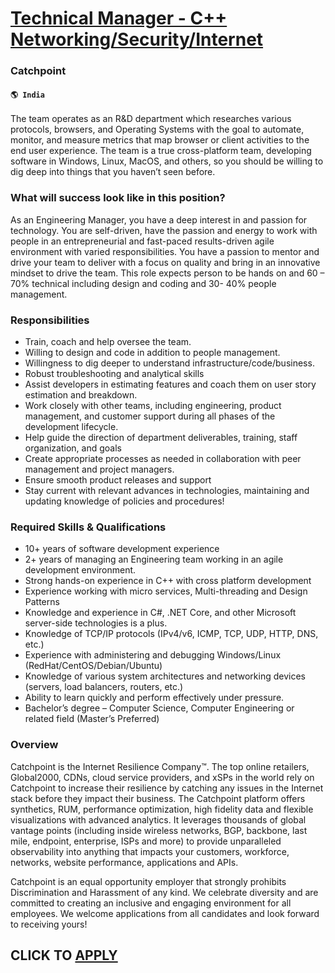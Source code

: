 # [Technical Manager - C++ Networking/Security/Internet](https://www.remotewlb.com/apply/technical-manager-c-networking-security-internet)  
### Catchpoint  
#### `🌎 India`  

The team operates as an R&D department which researches various protocols, browsers, and Operating Systems with the goal to automate, monitor, and measure metrics that map browser or client activities to the end user experience. The team is a true cross-platform team, developing software in Windows, Linux, MacOS, and others, so you should be willing to dig deep into things that you haven’t seen before.

### What will success look like in this position?

As an Engineering Manager, you have a deep interest in and passion for technology. You are self-driven, have the passion and energy to work with people in an entrepreneurial and fast-paced results-driven agile environment with varied responsibilities. You have a passion to mentor and drive your team to deliver with a focus on quality and bring in an innovative mindset to drive the team. This role expects person to be hands on and 60 – 70% technical including design and coding and 30- 40% people management.

### Responsibilities

  * Train, coach and help oversee the team. 
  * Willing to design and code in addition to people management.
  * Willingness to dig deeper to understand infrastructure/code/business. 
  * Robust troubleshooting and analytical skills
  * Assist developers in estimating features and coach them on user story estimation and breakdown. 
  * Work closely with other teams, including engineering, product management, and customer support during all phases of the development lifecycle. 
  * Help guide the direction of department deliverables, training, staff organization, and goals 
  * Create appropriate processes as needed in collaboration with peer management and project managers. 
  * Ensure smooth product releases and support
  * Stay current with relevant advances in technologies, maintaining and updating knowledge of policies and procedures!

### Required Skills & Qualifications

  * 10+ years of software development experience 
  * 2+ years of managing an Engineering team working in an agile development environment. 
  * Strong hands-on experience in C++ with cross platform development
  * Experience working with micro services, Multi-threading and Design Patterns 
  * Knowledge and experience in C#, .NET Core, and other Microsoft server-side technologies is a plus. 
  * Knowledge of TCP/IP protocols (IPv4/v6, ICMP, TCP, UDP, HTTP, DNS, etc.) 
  * Experience with administering and debugging Windows/Linux (RedHat/CentOS/Debian/Ubuntu)
  * Knowledge of various system architectures and networking devices (servers, load balancers, routers, etc.) 
  * Ability to learn quickly and perform effectively under pressure. 
  * Bachelor’s degree – Computer Science, Computer Engineering or related field (Master’s Preferred)

### Overview

Catchpoint is the Internet Resilience Company™. The top online retailers, Global2000, CDNs, cloud service providers, and xSPs in the world rely on Catchpoint to increase their resilience by catching any issues in the Internet stack before they impact their business. The Catchpoint platform offers synthetics, RUM, performance optimization, high fidelity data and flexible visualizations with advanced analytics. It leverages thousands of global vantage points (including inside wireless networks, BGP, backbone, last mile, endpoint, enterprise, ISPs and more) to provide unparalleled observability into anything that impacts your customers, workforce, networks, website performance, applications and APIs.

Catchpoint is an equal opportunity employer that strongly prohibits Discrimination and Harassment of any kind. We celebrate diversity and are committed to creating an inclusive and engaging environment for all employees. We welcome applications from all candidates and look forward to receiving yours!

  
## CLICK TO [APPLY](https://www.remotewlb.com/apply/technical-manager-c-networking-security-internet)

